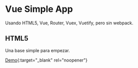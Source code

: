 # Vue Simple App

Usando HTML5, Vue, Router, Vuex, Vuetify, pero sin webpack.

## HTML5

Una base simple para empezar.

[Demo](https://codepen.io/akobashikawa/pen/NWKVazJ){:target="_blank" rel="noopener"}
